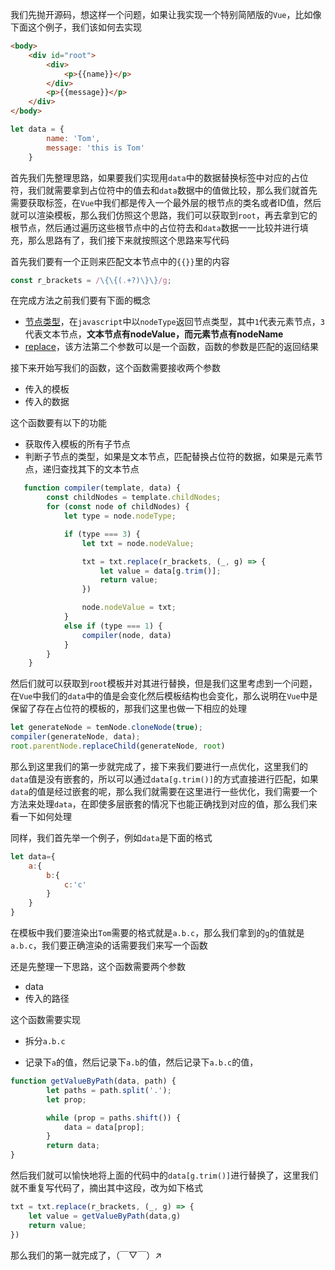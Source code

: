 我们先抛开源码，想这样一个问题，如果让我实现一个特别简陋版的`Vue`，比如像下面这个例子，我们该如何去实现

```html
<body>
    <div id="root">
        <div>
            <p>{{name}}</p>
        </div>
        <p>{{message}}</p>
    </div>
</body>
```

```javascript
let data = {
        name: 'Tom',
        message: 'this is Tom'
    }
```

首先我们先整理思路，如果要我们实现用`data`中的数据替换标签中对应的占位符，我们就需要拿到占位符中的值去和`data`数据中的值做比较，那么我们就首先需要获取标签，在`Vue`中我们都是传入一个最外层的根节点的类名或者ID值，然后就可以渲染模板，那么我们仿照这个思路，我们可以获取到`root`，再去拿到它的根节点，然后通过遍历这些根节点中的占位符去和`data`数据一一比较并进行填充，那么思路有了，我们接下来就按照这个思路来写代码

首先我们要有一个正则来匹配文本节点中的`{{}}`里的内容

```javascript
const r_brackets = /\{\{(.+?)\}\}/g;
```

在完成方法之前我们要有下面的概念

* [节点类型](https://developer.mozilla.org/zh-CN/docs/Web/API/Node/nodeType)，在`javascript`中以`nodeType`返回节点类型，其中`1`代表元素节点，`3`代表文本节点，**文本节点有nodeValue，而元素节点有nodeName**
* [replace](https://developer.mozilla.org/zh-CN/docs/Web/JavaScript/Reference/Global_Objects/String/replace)，该方法第二个参数可以是一个函数，函数的参数是匹配的返回结果

接下来开始写我们的函数，这个函数需要接收两个参数

* 传入的模板
* 传入的数据

这个函数要有以下的功能

* 获取传入模板的所有子节点
* 判断子节点的类型，如果是文本节点，匹配替换占位符的数据，如果是元素节点，递归查找其下的文本节点

```javascript
   function compiler(template, data) {
        const childNodes = template.childNodes;
        for (const node of childNodes) {
            let type = node.nodeType;

            if (type === 3) {
                let txt = node.nodeValue;

                txt = txt.replace(r_brackets, (_, g) => {
                    let value = data[g.trim()];
                    return value;
                })

                node.nodeValue = txt;
            }
            else if (type === 1) {
                compiler(node, data)
            }
        }
    }
```

然后们就可以获取到`root`模板并对其进行替换，但是我们这里考虑到一个问题，在`Vue`中我们的`data`中的值是会变化然后模板结构也会变化，那么说明在`Vue`中是保留了存在占位符的模板的，那我们这里也做一下相应的处理

```javascript
let generateNode = temNode.cloneNode(true);
compiler(generateNode, data);
root.parentNode.replaceChild(generateNode, root)
```

那么到这里我们的第一步就完成了，接下来我们要进行一点优化，这里我们的`data`值是没有嵌套的，所以可以通过`data[g.trim()]`的方式直接进行匹配，如果`data`的值是经过嵌套的呢，那么我们就需要在这里进行一些优化，我们需要一个方法来处理`data`，在即使多层嵌套的情况下也能正确找到对应的值，那么我们来看一下如何处理

同样，我们首先举一个例子，例如`data`是下面的格式

```javascript
let data={
    a:{
        b:{
            c:'c'
        }
    }
}
```

在模板中我们要渲染出`Tom`需要的格式就是`a.b.c`，那么我们拿到的`g`的值就是`a.b.c`，我们要正确渲染的话需要我们来写一个函数

还是先整理一下思路，这个函数需要两个参数

* data
* 传入的路径

这个函数需要实现

* 拆分`a.b.c`

* 记录下`a`的值，然后记录下`a.b`的值，然后记录下`a.b.c`的值，

```javascript
function getValueByPath(data, path) {
        let paths = path.split('.');
        let prop;

        while (prop = paths.shift()) {
            data = data[prop];
        }
        return data;
}
```

然后我们就可以愉快地将上面的代码中的`data[g.trim()]`进行替换了，这里我们就不重复写代码了，摘出其中这段，改为如下格式

```javascript
txt = txt.replace(r_brackets, (_, g) => {
	let value = getValueByPath(data,g)
	return value;
})
```

那么我们的第一就完成了，（￣▽￣）↗

